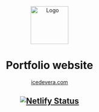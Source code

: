 <div align="center">
  <img alt="Logo" src="https://raw.githubusercontent.com/icedevera/icedevera/master/public/ice-logo.png" width="100" />
</div>
<h1 align="center">
  Portfolio website
</h1>
<p align="center">
<a href="https://undefined.com" target="_blank">icedevera.com</a> 
</p>

<h2 align="center">
  <a href="hhttps://app.netlify.com/sites/icedevera/deploys" target="_blank">
    <img src="https://api.netlify.com/api/v1/badges/e326f3ff-7344-418d-a555-a97f061a82b9/deploy-status" alt="Netlify Status" />
  </h2>
</p>
